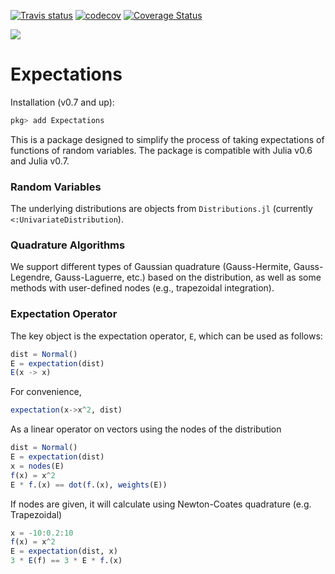 [![Travis status](https://travis-ci.org/econtoolkit/Expectations.jl.svg?branch=master)](https://travis-ci.org/econtoolkit/Expectations.jl)
[![codecov](https://codecov.io/gh/econtoolkit/Expectations.jl/branch/master/graph/badge.svg)](https://codecov.io/gh/econtoolkit/Expectations.jl)
[![Coverage Status](https://coveralls.io/repos/github/econtoolkit/Expectations.jl/badge.svg?branch=master)](https://coveralls.io/github/econtoolkit/Expectations.jl?branch=master)

[![](https://img.shields.io/badge/docs-latest-blue.svg)](https://econtoolkit.github.io/Expectations.jl/latest)

# Expectations

Installation (v0.7 and up):
```julia
pkg> add Expectations
```

This is a package designed to simplify the process of taking expectations of functions of random variables. The package is compatible with Julia v0.6 and Julia v0.7. 

### Random Variables 

The underlying distributions are objects from `Distributions.jl` (currently `<:UnivariateDistribution`).

### Quadrature Algorithms

We support different types of Gaussian quadrature (Gauss-Hermite, Gauss-Legendre, Gauss-Laguerre, etc.) based on the distribution, as well as some methods
with user-defined nodes (e.g., trapezoidal integration).

### Expectation Operator

The key object is the expectation operator, `E`, which can be used as follows:

```julia
dist = Normal()
E = expectation(dist)
E(x -> x)
```
For convenience,
```julia
expectation(x->x^2, dist)
```

As a linear operator on vectors using the nodes of the distribution 
```julia
dist = Normal()
E = expectation(dist)
x = nodes(E)
f(x) = x^2
E * f.(x) == dot(f.(x), weights(E))
```

If nodes are given, it will calculate using Newton-Coates quadrature (e.g. Trapezoidal)
```julia
x = -10:0.2:10
f(x) = x^2
E = expectation(dist, x)
3 * E(f) == 3 * E * f.(x)
```
